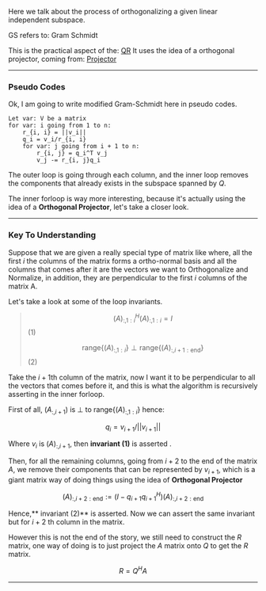 Here we talk about the process of orthogonalizing a given linear independent subspace. 

GS refers to: Gram Schmidt

This is the practical aspect of the: [QR](../Matrix%20Theory/Matrix%20Decomposition/QR.md)
It uses the idea of a orthogonal projector, coming from: [Projector](../Matrix%20Theory/Projector.md)

---

### **Pseudo Codes**

Ok, I am going to write modified Gram-Schmidt here in pseudo codes. 

```suedo
Let var: V be a matrix
for var: i going from 1 to n: 
	r_{i, i} = ||v_i||
	q_i = v_i/r_{i, i}
	for var: j going from i + 1 to n: 
		r_{i, j} = q_i^T v_j
		v_j -= r_{i, j}q_i
```

The outer loop is going through each column, and the inner loop removes the components that already exists in the subspace spanned by $Q$. 

The inner forloop is way more interesting, because it's actually using the idea of a **Orthogonal Projector**, let's take a closer look. 

---
### **Key To Understanding**

Suppose that we are given a really special type of matrix like where, all the first $i$ the columns of the matrix forms a ortho-normal basis and all the columns that comes after it are the vectors we want to Orthogonalize and Normalize, in addition, they are perpendicular to the first $i$ columns of the matrix A. 

Let's take a look at some of the loop invariants.

> $$(A)_{:, 1:i}^H(A)_{:, 1:i} = I$$
> (1)
> 
> $$\text{range}\{(A)_{:, 1:i}\}\perp \text{range}\{(A)_{:, i + 1:\text{end}}\}$$ 
> (2)

Take the $i + 1$th column of the matrix, now I want it to be perpendicular to all the vectors that comes before it, and this is what the algorithm is recursively asserting in the inner forloop. 

First of all, $(A_{:, i + 1})$ is $\perp$ to $\text{range}\{(A)_{:, 1:i}\}$ hence:

$$q_i = v_{i + 1}/||v_{i + 1}||$$

Where $v_i$ is $(A)_{:, i + 1}$, then **invariant (1)** is asserted . 

Then, for all the remaining columns, going from $i + 2$ to the end of the matrix $A$, we remove their components that can be represented by $v_{i + 1}$, which is a giant matrix way of doing things using the idea of **Orthogonal Projector**

$$(A)_{:, i + 2:\text{end}}:=(I - q_{i+1}q_{i+1}^H)(A)_{:, i + 2:\text{end}}$$

Hence,** invariant (2)** is asserted. Now we can assert the same invariant but for $i + 2$ th column in the matrix. 

However this is not the end of the story, we still need to construct the $R$ matrix, one way of doing is to just project the $A$ matrix onto $Q$ to get the $R$ matrix. 

$$R = Q^HA$$

---
